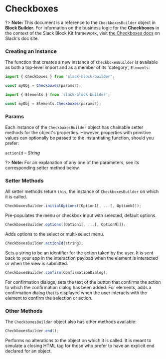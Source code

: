 # Checkboxes

?> **Note:** This document is a reference to the `CheckboxesBuilder` object in **Block Builder**. For information on the business logic for the **Checkboxes** in the context of the Slack Block Kit framework, visit [the Checkboxes docs](https:&#x2F;&#x2F;api.slack.com&#x2F;reference&#x2F;block-kit&#x2F;block-elements#checkboxes) on Slack's doc site.

### Creating an Instance 

The function that creates a new instance of `CheckboxesBuilder` is available as both a top-level import and as a member of its 'category', `Elements`:

```javascript
import { Checkboxes } from 'slack-block-builder';

const myObj = Checkboxes(params?);

```

```javascript
import { Elements } from 'slack-block-builder';

const myObj = Elements.Checkboxes(params?);
```

### Params

Each instance of the `CheckboxesBuilder` object has chainable setter methods for the object's properties. However, properties with primitive values can optionally be passed to the instantiating function, should you prefer:

`actionId` – *String*


?> **Note:** For an explanation of any one of the parameters, see its corresponding setter method below.

### Setter Methods

All setter methods return `this`, the instance of `CheckboxesBuilder` on which it is called.

```javascript
CheckboxesBuilder.initialOptions([Option1[, ...[, OptionN]]);
```

Pre-populates the menu or checkbox input with selected, default options. 
```javascript
CheckboxesBuilder.options([Option1[, ...[, OptionN]]);
```

Adds options to the select or multi-select menu. 
```javascript
CheckboxesBuilder.actionId(string);
```

Sets a string to be an identifier for the action taken by the user. It is sent back to your app in the interaction payload when the element is interacted or when the view is submitted. 
```javascript
CheckboxesBuilder.confirm(ConfirmationDialog);
```

For confirmation dialogs, sets the text of the button that confirms the action to which the confirmation dialog has been added. For elements, adds a confirmation dialog that is displayed when the user interacts with the element to confirm the selection or action. 

### Other Methods

The `CheckboxesBuilder` object also has other methods available:

```javascript
CheckboxesBuilder.end();
```

Performs no alterations to the object on which it is called. It is meant to simulate a closing HTML tag for those who prefer to have an explicit end declared for an object. 
